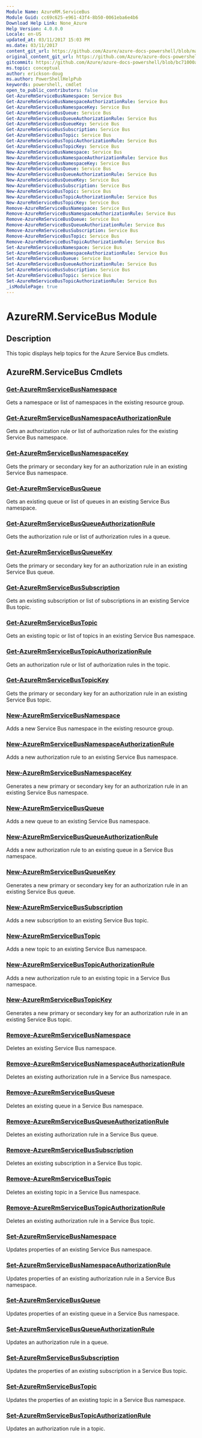 ```yaml
---
Module Name: AzureRM.ServiceBus
Module Guid: cc69c625-e961-43f4-8b50-0061eba6e4b6
Download Help Link: None_Azure
Help Version: 4.0.0.0
Locale: en-US
updated_at: 03/11/2017 15:03 PM
ms.date: 03/11/2017
content_git_url: https://github.com/Azure/azure-docs-powershell/blob/marchrelease/azureps-cmdlets-docs/ResourceManager/AzureRM.ServiceBus/v0.0.3/AzureRM.ServiceBus.md
original_content_git_url: https://github.com/Azure/azure-docs-powershell/blob/marchrelease/azureps-cmdlets-docs/ResourceManager/AzureRM.ServiceBus/v0.0.3/AzureRM.ServiceBus.md
gitcommit: https://github.com/Azure/azure-docs-powershell/blob/bc71000aa3c7f754b95442dcc415a7324626a15c
ms.topic: conceptual
author: erickson-doug
ms.author: PowerShellHelpPub
keywords: powershell, cmdlet
open_to_public_contributors: false
Get-AzureRmServiceBusNamespace: Service Bus
Get-AzureRmServiceBusNamespaceAuthorizationRule: Service Bus
Get-AzureRmServiceBusNamespaceKey: Service Bus
Get-AzureRmServiceBusQueue: Service Bus
Get-AzureRmServiceBusQueueAuthorizationRule: Service Bus
Get-AzureRmServiceBusQueueKey: Service Bus
Get-AzureRmServiceBusSubscription: Service Bus
Get-AzureRmServiceBusTopic: Service Bus
Get-AzureRmServiceBusTopicAuthorizationRule: Service Bus
Get-AzureRmServiceBusTopicKey: Service Bus
New-AzureRmServiceBusNamespace: Service Bus
New-AzureRmServiceBusNamespaceAuthorizationRule: Service Bus
New-AzureRmServiceBusNamespaceKey: Service Bus
New-AzureRmServiceBusQueue: Service Bus
New-AzureRmServiceBusQueueAuthorizationRule: Service Bus
New-AzureRmServiceBusQueueKey: Service Bus
New-AzureRmServiceBusSubscription: Service Bus
New-AzureRmServiceBusTopic: Service Bus
New-AzureRmServiceBusTopicAuthorizationRule: Service Bus
New-AzureRmServiceBusTopicKey: Service Bus
Remove-AzureRmServiceBusNamespace: Service Bus
Remove-AzureRmServiceBusNamespaceAuthorizationRule: Service Bus
Remove-AzureRmServiceBusQueue: Service Bus
Remove-AzureRmServiceBusQueueAuthorizationRule: Service Bus
Remove-AzureRmServiceBusSubscription: Service Bus
Remove-AzureRmServiceBusTopic: Service Bus
Remove-AzureRmServiceBusTopicAuthorizationRule: Service Bus
Set-AzureRmServiceBusNamespace: Service Bus
Set-AzureRmServiceBusNamespaceAuthorizationRule: Service Bus
Set-AzureRmServiceBusQueue: Service Bus
Set-AzureRmServiceBusQueueAuthorizationRule: Service Bus
Set-AzureRmServiceBusSubscription: Service Bus
Set-AzureRmServiceBusTopic: Service Bus
Set-AzureRmServiceBusTopicAuthorizationRule: Service Bus
_isModulePage: true
---
```


# AzureRM.ServiceBus Module
## Description
This topic displays help topics for the Azure Service Bus cmdlets.

## AzureRM.ServiceBus Cmdlets
### [Get-AzureRmServiceBusNamespace](Get-AzureRmServiceBusNamespace.md)
Gets a namespace or list of namespaces in the existing resource group.

### [Get-AzureRmServiceBusNamespaceAuthorizationRule](Get-AzureRmServiceBusNamespaceAuthorizationRule.md)
Gets an authorization rule or list of authorization rules for the existing Service Bus namespace.

### [Get-AzureRmServiceBusNamespaceKey](Get-AzureRmServiceBusNamespaceKey.md)
Gets the primary or secondary key for an authorization rule in an existing Service Bus namespace.

### [Get-AzureRmServiceBusQueue](Get-AzureRmServiceBusQueue.md)
Gets an existing queue or list of queues in an existing Service Bus namespace.

### [Get-AzureRmServiceBusQueueAuthorizationRule](Get-AzureRmServiceBusQueueAuthorizationRule.md)
Gets the authorization rule or list of authorization rules in a queue.

### [Get-AzureRmServiceBusQueueKey](Get-AzureRmServiceBusQueueKey.md)
Gets the primary or secondary key for an authorization rule in an existing Service Bus queue.

### [Get-AzureRmServiceBusSubscription](Get-AzureRmServiceBusSubscription.md)
Gets an existing subscription or list of subscriptions in an existing Service Bus topic.

### [Get-AzureRmServiceBusTopic](Get-AzureRmServiceBusTopic.md)
Gets an existing topic or list of topics in an existing Service Bus namespace. 

### [Get-AzureRmServiceBusTopicAuthorizationRule](Get-AzureRmServiceBusTopicAuthorizationRule.md)
Gets an authorization rule or list of authorization rules in the topic. 

### [Get-AzureRmServiceBusTopicKey](Get-AzureRmServiceBusTopicKey.md)
Gets the primary or secondary key for an authorization rule in an existing Service Bus topic.

### [New-AzureRmServiceBusNamespace](New-AzureRmServiceBusNamespace.md)
Adds a new Service Bus namespace in the existing resource group.

### [New-AzureRmServiceBusNamespaceAuthorizationRule](New-AzureRmServiceBusNamespaceAuthorizationRule.md)
Adds a new authorization rule to an existing Service Bus namespace.

### [New-AzureRmServiceBusNamespaceKey](New-AzureRmServiceBusNamespaceKey.md)
Generates a new primary or secondary key for an authorization rule in an existing Service Bus namespace.

### [New-AzureRmServiceBusQueue](New-AzureRmServiceBusQueue.md)
Adds a new queue to an existing Service Bus namespace.

### [New-AzureRmServiceBusQueueAuthorizationRule](New-AzureRmServiceBusQueueAuthorizationRule.md)
Adds a new authorization rule to an existing queue in a Service Bus namespace.

### [New-AzureRmServiceBusQueueKey](New-AzureRmServiceBusQueueKey.md)
Generates a new primary or secondary key for an authorization rule in an existing Service Bus queue.

### [New-AzureRmServiceBusSubscription](New-AzureRmServiceBusSubscription.md)
Adds a new subscription to an existing Service Bus topic. 

### [New-AzureRmServiceBusTopic](New-AzureRmServiceBusTopic.md)
Adds a new topic to an existing Service Bus namespace.

### [New-AzureRmServiceBusTopicAuthorizationRule](New-AzureRmServiceBusTopicAuthorizationRule.md)
Adds a new authorization rule to an existing topic in a Service Bus namespace.

### [New-AzureRmServiceBusTopicKey](New-AzureRmServiceBusTopicKey.md)
Generates a new primary or secondary key for an authorization rule in an existing Service Bus topic.

### [Remove-AzureRmServiceBusNamespace](Remove-AzureRmServiceBusNamespace.md)
Deletes an existing Service Bus namespace.

### [Remove-AzureRmServiceBusNamespaceAuthorizationRule](Remove-AzureRmServiceBusNamespaceAuthorizationRule.md)
Deletes an existing authorization rule in a Service Bus namespace.

### [Remove-AzureRmServiceBusQueue](Remove-AzureRmServiceBusQueue.md)
Deletes an existing queue in a Service Bus namespace.

### [Remove-AzureRmServiceBusQueueAuthorizationRule](Remove-AzureRmServiceBusQueueAuthorizationRule.md)
Deletes an existing authorization rule in a Service Bus queue.

### [Remove-AzureRmServiceBusSubscription](Remove-AzureRmServiceBusSubscription.md)
Deletes an existing subscription in a Service Bus topic.

### [Remove-AzureRmServiceBusTopic](Remove-AzureRmServiceBusTopic.md)
Deletes an existing topic in a Service Bus namespace.

### [Remove-AzureRmServiceBusTopicAuthorizationRule](Remove-AzureRmServiceBusTopicAuthorizationRule.md)
Deletes an existing authorization rule in a Service Bus topic.

### [Set-AzureRmServiceBusNamespace](Set-AzureRmServiceBusNamespace.md)
Updates properties of an existing Service Bus namespace.

### [Set-AzureRmServiceBusNamespaceAuthorizationRule](Set-AzureRmServiceBusNamespaceAuthorizationRule.md)
Updates properties of an existing authorization rule in a Service Bus namespace.

### [Set-AzureRmServiceBusQueue](Set-AzureRmServiceBusQueue.md)
Updates properties of an existing queue in a Service Bus namespace.

### [Set-AzureRmServiceBusQueueAuthorizationRule](Set-AzureRmServiceBusQueueAuthorizationRule.md)
Updates an authorization rule in a queue.

### [Set-AzureRmServiceBusSubscription](Set-AzureRmServiceBusSubscription.md)
Updates the properties of an existing subscription in a Service Bus topic.

### [Set-AzureRmServiceBusTopic](Set-AzureRmServiceBusTopic.md)
Updates the properties of an existing topic in a Service Bus namespace.

### [Set-AzureRmServiceBusTopicAuthorizationRule](Set-AzureRmServiceBusTopicAuthorizationRule.md)
Updates an authorization rule in a topic.

